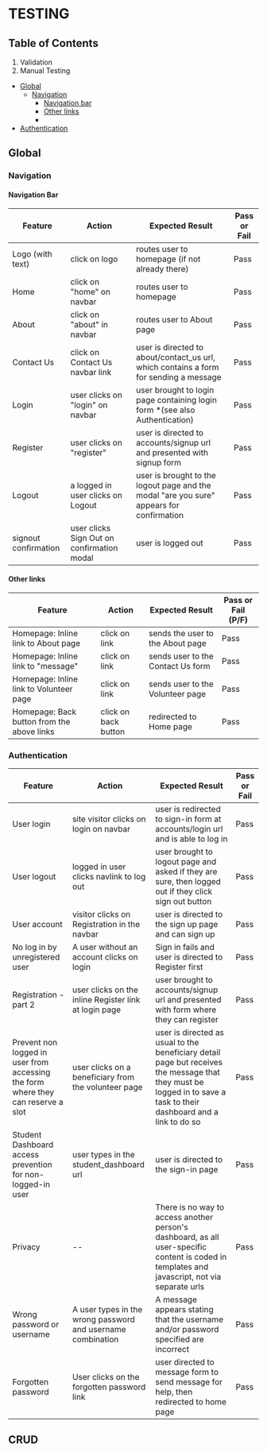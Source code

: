 # TESTING
## Table of Contents
1. Validation
2. Manual Testing
- [Global](#global-1)
    - [Navigation](#navigation)
        - [Navigation bar](#navigation-bar)
        - [Other links](#other-links)
        - 
- [Authentication](#authentication)




## Global 

### Navigation

#### Navigation Bar

| Feature | Action | Expected Result | Pass or Fail |
|---------|--------|-----------------|--------------------|
| Logo (with text) | click on logo | routes user to homepage (if not already there) | Pass |
| Home | click on "home" on navbar | routes user to homepage | Pass |
| About | click on "about" in navbar | routes user to About page | Pass |
| Contact Us | click on Contact Us navbar link | user is directed to about/contact_us url, which contains a form for sending a message | Pass |
| Login | user clicks on "login" on navbar | user brought to login page containing login form *(see also Authentication) | Pass |
| Register | user clicks on "register" | user is directed to accounts/signup url and presented with signup form | Pass |
| Logout | a logged in user clicks on Logout | user is brought to the logout page and the modal "are you sure" appears for confirmation | Pass |
| signout confirmation | user clicks Sign Out on confirmation modal | user is logged out | Pass |


#### Other links

| Feature | Action | Expected Result | Pass or Fail (P/F) |
|---------|--------|-----------------|--------------------|
| Homepage: Inline link to About page | click on link |sends the user to the About page | Pass |
| Homepage: Inline link to "message" | click on link | sends user to the Contact Us form | Pass |
| Homepage: Inline link to Volunteer page | click on link | sends user to the Volunteer page | Pass |
| Homepage: Back button from the above links | click on back button | redirected to Home page | Pass |
### Authentication

| Feature | Action | Expected Result | Pass or Fail |
|---------|--------|-----------------|--------------|
| User login | site visitor clicks on login on navbar | user is redirected to sign-in form at accounts/login url and is able to log in | Pass |
| User logout | logged in user clicks navlink to log out | user brought to logout page and asked if they are sure, then logged out if they click sign out button | Pass |
| User account | visitor clicks on Registration in the navbar | user is directed to the sign up page and can sign up | Pass |
| No log in by unregistered user | A user without an account clicks on login | Sign in fails and user is directed to Register first | Pass |
| Registration - part 2 | user clicks on the inline Register link at login page | user brought to accounts/signup url and presented with form where they can register | Pass |
| Prevent non logged in user from accessing the form where they can reserve a slot | user clicks on a beneficiary from the volunteer page | user is directed as usual to the beneficiary detail page but receives the message that they must be logged in to save a task to their dashboard and a link to do so | Pass |
| Student Dashboard access prevention for non-logged-in user | user types in the student_dashboard url | user is directed to the sign-in page | Pass |
| Privacy | -- | There is no way to access another person's dashboard, as all user-specific content is coded in templates and javascript, not via separate urls | Pass |
| Wrong password or username | A user types in the wrong password and username combination | A message appears stating that the username and/or password specified are incorrect | Pass |
| Forgotten password | User clicks on the forgotten password link | user directed to message form to send message for help, then redirected to home page | Pass |





## CRUD